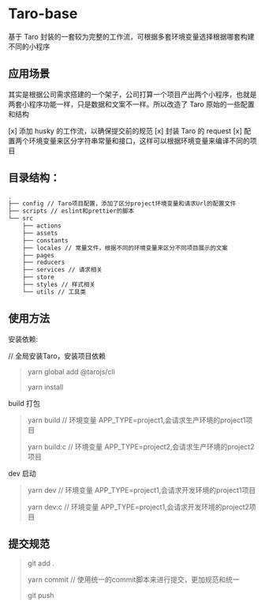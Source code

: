 # Taro-base

基于 Taro 封装的一套较为完整的工作流，可根据多套环境变量选择根据哪套构建不同的小程序

## 应用场景

其实是根据公司需求搭建的一个架子，公司打算一个项目产出两个小程序，也就是两套小程序功能一样，只是数据和文案不一样。所以改造了 Taro 原始的一些配置和结构

[x] 添加 husky 的工作流，以确保提交前的规范
[x] 封装 Taro 的 request
[x] 配置两个环境变量来区分字符串常量和接口，这样可以根据环境变量来编译不同的项目

## 目录结构：

```bash
.
├── config // Taro项目配置，添加了区分project环境变量和请求Url的配置文件
├── scripts // eslint和prettier的脚本
└── src
    ├── actions
    ├── assets
    ├── constants
    ├── locales // 常量文件，根据不同的环境变量来区分不同项目展示的文案
    ├── pages
    ├── reducers
    ├── services // 请求相关
    ├── store
    ├── styles // 样式相关
    └── utils // 工具类
```

## 使用方法

安装依赖:

// 全局安装Taro，安装项目依赖
> yarn global add @tarojs/cli
>
> yarn install

build 打包

> yarn build // 环境变量 APP_TYPE=project1,会请求生产环境的project1项目
>
> yarn build:c // 环境变量 APP_TYPE=project2,会请求生产环境的project2项目

dev 启动

> yarn dev // 环境变量 APP_TYPE=project1,会请求开发环境的project1项目
>
> yarn dev:c // 环境变量 APP_TYPE=project1,会请求开发环境的project2项目

## 提交规范

> git add .
>
> yarn commit // 使用统一的commit脚本来进行提交，更加规范和统一
>
> git push
